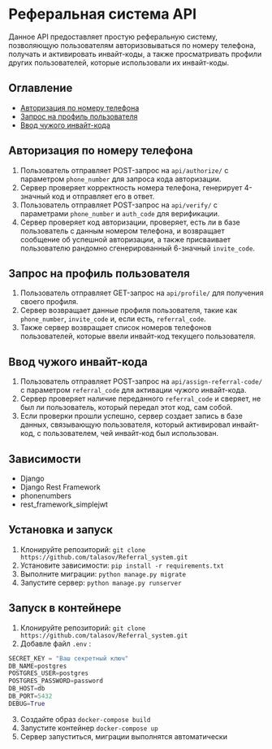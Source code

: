 # Реферальная система API

Данное API предоставляет простую реферальную систему, позволяющую пользователям авторизовываться по номеру телефона, получать и активировать инвайт-коды, а также просматривать профили других пользователей, которые использовали их инвайт-коды.

## Оглавление

- [Авторизация по номеру телефона](#авторизация-по-номеру-телефона)
- [Запрос на профиль пользователя](#запрос-на-профиль-пользователя)
- [Ввод чужого инвайт-кода](#ввод-чужого-инвайт-кода)

## Авторизация по номеру телефона

1. Пользователь отправляет POST-запрос на `api/authorize/` с параметром `phone_number` для запроса кода авторизации.
2. Сервер проверяет корректность номера телефона, генерирует 4-значный код и отправляет его в ответ.
3. Пользователь отправляет POST-запрос на `api/verify/` с параметрами `phone_number` и `auth_code` для верификации.
4. Сервер проверяет код авторизации, проверяет, есть ли в базе пользователь с данным номером телефона, и возвращает сообщение об успешной авторизации, а также присваивает пользователю рандомно сгенерированный 6-значный `invite_code`.

## Запрос на профиль пользователя

1. Пользователь отправляет GET-запрос на `api/profile/` для получения своего профиля.
2. Сервер возвращает данные профиля пользователя, такие как `phone_number`, `invite_code` и, если есть, `referral_code`.
3. Также сервер возвращает список номеров телефонов пользователей, которые ввели инвайт-код текущего пользователя.

## Ввод чужого инвайт-кода

1. Пользователь отправляет POST-запрос на `api/assign-referral-code/` с параметром `referral_code` для активации чужого инвайт-кода.
2. Сервер проверяет наличие переданного `referral_code` и сверяет, не был ли пользователь, который передал этот код, сам собой.
3. Если проверки прошли успешно, сервер создает запись в базе данных, связывающую пользователя, который активировал инвайт-код, с пользователем, чей инвайт-код был использован.

## Зависимости

- Django
- Django Rest Framework
- phonenumbers
- rest_framework_simplejwt

## Установка и запуск

1. Клонируйте репозиторий: `git clone https://github.com/talasov/Referral_system.git`
2. Установите зависимости: `pip install -r requirements.txt`
3. Выполните миграции: `python manage.py migrate`
4. Запустите сервер: `python manage.py runserver`

## Запуск в контейнере

1. Клонируйте репозиторий: `git clone https://github.com/talasov/Referral_system.git`
2. Добавле файл `.env` :
```python
SECRET_KEY = "Ваш секретный ключ"
DB_NAME=postgres
POSTGRES_USER=postgres
POSTGRES_PASSWORD=password
DB_HOST=db
DB_PORT=5432
DEBUG=True
```
3. Создайте образ `docker-compose build`
4. Запустите контейнер `docker-compose up`
5. Сервер запуститься, миграции выполнятся автоматически 
